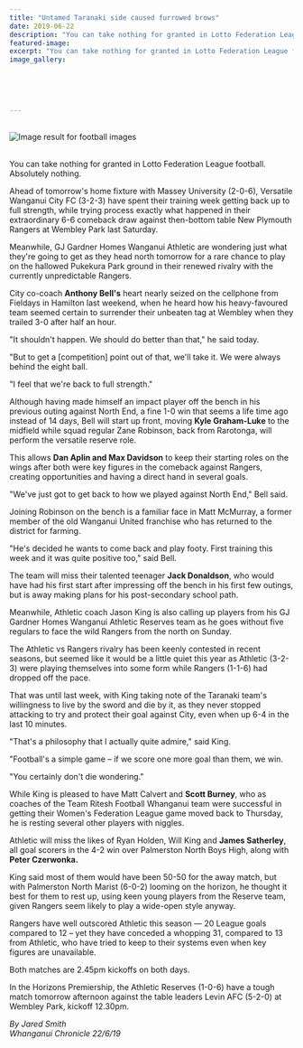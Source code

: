 ```yaml
---
title: "Untamed Taranaki side caused furrowed brows"
date: 2019-06-22
description: "You can take nothing for granted in Lotto Federation League football. Absolutely nothing..."
featured-image: 
excerpt: "You can take nothing for granted in Lotto Federation League football. Absolutely nothing."
image_gallery:
    
    
    
    
    
---
```


<p>&nbsp;<br /><img src="https://images.all-free-download.com/images/graphiclarge/football_theme_picture_07_hd_pictures_168216.jpg" alt="Image result for football images" /></p>
<p><br />You can take nothing for granted in Lotto Federation League football. Absolutely nothing.</p>
<p>Ahead of tomorrow's home fixture with Massey University (2-0-6), Versatile Wanganui City FC (3-2-3) have spent their training week getting back up to full strength, while trying process exactly what happened in their extraordinary 6-6 comeback draw against then-bottom table New Plymouth Rangers at Wembley Park last Saturday.</p>
<p><span class="ellipsis">Meanwhile, GJ Gardner Homes Wanganui Athletic are wondering just what they're going to get as they head north tomorrow for a rare chance to play on the hallowed Pukekura Park ground in their renewed rivalry with the currently unpredictable</span>&nbsp;<span class="QhgiTxHt0g">Rangers.</span></p>
<p class="QhgiTxHt0g">City co-coach <strong>Anthony Bell's</strong> heart nearly seized on the cellphone from Fieldays in Hamilton last weekend, when he heard how his heavy-favoured team seemed certain to surrender their unbeaten tag at Wembley when they trailed 3-0 after half an hour.</p>
<p class="QhgiTxHt0g">"It shouldn't happen. We should do better than that," he said today.</p>
<p class="QhgiTxHt0g">"But to get a [competition] point out of that, we'll take it. We were always behind the eight ball.</p>
<p class="QhgiTxHt0g">"I feel that we're back to full strength."</p>
<p class="QhgiTxHt0g">Although having made himself an impact player off the bench in his previous outing against North End, a fine 1-0 win that seems a life time ago instead of 14 days, Bell will start up front, moving <strong>Kyle Graham-Luke</strong> to the midfield while squad regular Zane Robinson, back from Rarotonga, will perform the versatile reserve role.</p>
<p class="QhgiTxHt0g">This allows <strong>Dan Aplin and Max Davidson</strong> to keep their starting roles on the wings after both were key figures in the comeback against Rangers, creating opportunities and having a direct hand in several goals.</p>
<p class="QhgiTxHt0g">"We've just got to get back to how we played against North End," Bell said.</p>
<p class="QhgiTxHt0g">Joining Robinson on the bench is a familiar face in Matt McMurray, a former member of the old Wanganui United franchise who has returned to the district for farming.</p>
<p class="QhgiTxHt0g">"He's decided he wants to come back and play footy. First training this week and it was quite positive too," said Bell.</p>
<p class="QhgiTxHt0g">The team will miss their talented teenager <strong>Jack Donaldson</strong>, who would have had his first start after impressing off the bench in his first few outings, but is away making plans for his post-secondary school path.</p>
<p class="QhgiTxHt0g">Meanwhile, Athletic coach Jason King is also calling up players from his GJ Gardner Homes Wanganui Athletic Reserves team as he goes without five regulars to face the wild Rangers from the north on Sunday.</p>
<p class="QhgiTxHt0g">The Athletic vs Rangers rivalry has been keenly contested in recent seasons, but seemed like it would be a little quiet this year as Athletic (3-2-3) were playing themselves into some form while Rangers (1-1-6) had dropped off the pace.</p>
<p class="QhgiTxHt0g">That was until last week, with King taking note of the Taranaki team's willingness to live by the sword and die by it, as they never stopped attacking to try and protect their goal against City, even when up 6-4 in the last 10 minutes.</p>
<p class="QhgiTxHt0g">"That's a philosophy that I actually quite admire," said King.</p>
<p class="QhgiTxHt0g">"Football's a simple game &ndash; if we score one more goal than them, we win.</p>
<p class="QhgiTxHt0g">"You certainly don't die wondering."</p>
<p class="QhgiTxHt0g">While King is pleased to have Matt Calvert and <strong>Scott Burney</strong>, who as coaches of the Team Ritesh Football Whanganui team were successful in getting their Women's Federation League game moved back to Thursday, he is resting several other players with niggles.</p>
<p class="QhgiTxHt0g">Athletic will miss the likes of Ryan Holden, Will King and <strong>James Satherley</strong>, all goal scorers in the 4-2 win over Palmerston North Boys High, along with <strong>Peter Czerwonka.</strong></p>
<p class="QhgiTxHt0g">King said most of them would have been 50-50 for the away match, but with Palmerston North Marist (6-0-2) looming on the horizon, he thought it best for them to rest up, using keen young players from the Reserve team, given Rangers seem likely to play a wide-open style anyway.</p>
<p class="QhgiTxHt0g">Rangers have well outscored Athletic this season &mdash; 20 League goals compared to 12 &ndash; yet they have conceded a whopping 31, compared to 13 from Athletic, who have tried to keep to their systems even when key figures are unavailable.</p>
<p class="QhgiTxHt0g">Both matches are 2.45pm kickoffs on both days.</p>
<p class="QhgiTxHt0g">In the Horizons Premiership, the Athletic Reserves (1-0-6) have a tough match tomorrow afternoon against the table leaders Levin AFC (5-2-0) at Wembley Park, kickoff 12.30pm.</p>
<p class="QhgiTxHt0g"><em>By Jared Smith</em><br /><em>Whanganui Chronicle 22/6/19</em></p>

